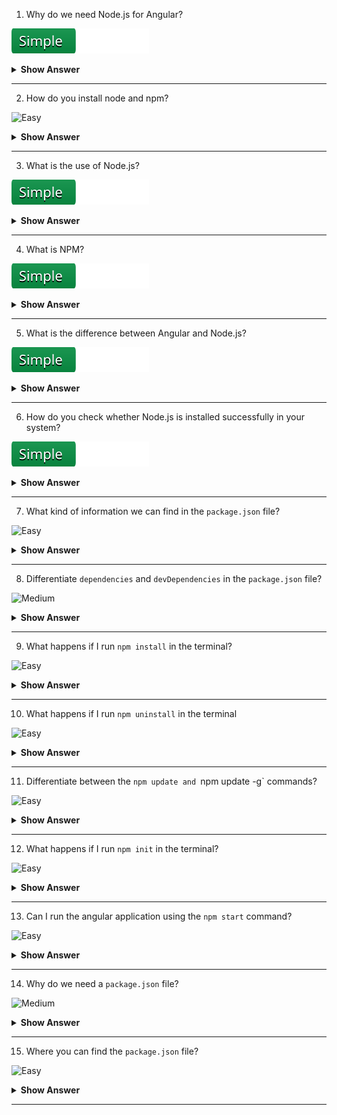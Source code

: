 1. Why do we need Node.js for Angular?

![Easy](https://github.com/AbySebastin/github-pages/blob/b8d750b0e943ea01c4ce6e199128e1943d2b6947/simple%20(2).svg)

<details>
<summary><b>Show Answer</b></summary>
<blockquote>

- We use Node.js and npm as tools for building Angular or React apps. 
- Angular is a front-end framework used to create a web application and is written in **Typescript**. 
- The **browser only understands JavaScript code**, so we need to compile Typescript (.ts file) to plain JavaScript (.js file). 
- We use Node.js and npm to perform this compilation, then we can deploy them in production.

</blockquote>
</details>
  
---

2. How do you install node and npm?

![Easy](https://github.com/AbySebastin/github-pages/simple%20(2).svg)

<details>
<summary><b>Show Answer</b></summary>
<blockquote>

- Download Node.js from nodejs.org and install it. 
- The npm CLI gets installed with Node.js by default. 
- To check that you have installed npm, run `npm -v` in a  terminal. 
- **NOTE:** npm can install packages in a node_modules folder in angular working directory.

</blockquote>
</details>
  
---

3. What is the use of Node.js?

![Easy](https://github.com/AbySebastin/github-pages/blob/b8d750b0e943ea01c4ce6e199128e1943d2b6947/simple%20(2).svg)

<details>
<summary><b>Show Answer</b></summary>
<blockquote>
  
- Node.js is an open-source, cross-platform run-time environment built on Chrome's V8 JavaScript engine.
- Node.js is used to execute JavaScript code outside of a web browser. It provides a library of various JavaScript modules, which simplifies the development of web applications.
- Global companies like Netflix, Facebook, Walmart Linkedin, Uber, etc., use Node.js for building their applications. 
  
</blockquote>

</details>
  
---

4. What is NPM?

![Easy](https://github.com/AbySebastin/github-pages/blob/b8d750b0e943ea01c4ce6e199128e1943d2b6947/simple%20(2).svg)

<details>
<summary><b>Show Answer</b></summary>
<blockquote>
 
- NPM stands for Node Package Manager, responsible for managing all the packages and modules for Node.js.

- Node Package Manager provides two main functionalities:
    - Provides online repositories for node.js packages/modules, which are searchable on search.nodejs.org
    - Provides command-line utility to install Node.js packages and also manages Node.js versions and dependencies  
  
</blockquote>

</details>
  
---

5. What is the difference between Angular and Node.js?

![Easy](https://github.com/AbySebastin/github-pages/blob/b8d750b0e943ea01c4ce6e199128e1943d2b6947/simple%20(2).svg)

<details>
<summary><b>Show Answer</b></summary>
<blockquote>

|                           Angular                           |                                 Node.js                                 |
|:-----------------------------------------------------------:|:-----------------------------------------------------------------------:|
|            It is a frontend development framework           |                     It is a server-side environment                     |
|                 It is written in TypeScript                 |                    It is written in C, C++ languages                    |
| Used for building single-page, client-side web applications | Used for building fast and scalable server-side networking applications |
 
</blockquote>

</details>
  
---

6. How do you check whether Node.js is installed successfully in your system?

![Easy](https://github.com/AbySebastin/github-pages/blob/b8d750b0e943ea01c4ce6e199128e1943d2b6947/simple%20(2).svg)

<details>
<summary><b>Show Answer</b></summary>
<blockquote>

To check that node.js is installed, open the power shell or command prompt (cmd) and type `node –v`. If the node is installed tall properly in your system print something like that v4.4.3.

</blockquote>
</details>
  
---
 
7. What kind of information we can find in the `package.json` file?

![Easy](https://github.com/revaturelabs/interviewquestions/blob/dev/ComplexityTags/simple%20(2).svg)

<details>
<summary><b>Show Answer</b></summary>
<blockquote>

 `package.json` file is used to store the metadata related to the project such as a project description, the version of the project in a particular distribution, and license information, as well as to store the list of dependency packages.

</blockquote>
</details>
  
---
 
8. Differentiate `dependencies` and `devDependencies` in the `package.json` file?

![Medium](https://github.com/revaturelabs/interviewquestions/blob/dev/ComplexityTags/Medium%20(2).svg)

<details>
<summary><b>Show Answer</b></summary>
<blockquote>

In `package.json`, regular `dependencies` are packages that are required for your production-ready site or app to work. Production-ready means the online version of your website or app that the audience experiences.

`devDependencies` are packages used for development purposes, e.g for running tests or transpiling your code.

</blockquote>
</details>
  
---
 
9. What happens if I run `npm install` in the terminal?

![Easy](https://github.com/revaturelabs/interviewquestions/blob/dev/ComplexityTags/simple%20(2).svg)

<details>
<summary><b>Show Answer</b></summary>
<blockquote>
The 
`npm install` command is used for installing JavaScript packages on your local computer.

</blockquote>
</details>
  
---
 
10. What happens if I run `npm uninstall` in the terminal

![Easy](https://github.com/revaturelabs/interviewquestions/blob/dev/ComplexityTags/simple%20(2).svg)

<details>
<summary><b>Show Answer</b></summary>
<blockquote>The 

`npm uninstall` command is used to remove installed npm packages on your computer.

</blockquote>
</details>
  
---
 
11. Differentiate between the `npm update and `npm update -g` commands?

![Easy](https://github.com/revaturelabs/interviewquestions/blob/dev/ComplexityTags/simple%20(2).svg)

<details>
<summary><b>Show Answer</b></summary>
<blockquote>

The `npm update command is used to update the node package manager to the latest version.
  
It will also install missing packages.

If the -g flag is specified, this command will update globally installed packages.

If no package name is specified, all packages in the specified location (global or local) will be updated.
  
</blockquote>
</details>
  
---
 
12. What happens if I run `npm init` in the terminal?

![Easy](https://github.com/revaturelabs/interviewquestions/blob/dev/ComplexityTags/simple%20(2).svg)

<details>
<summary><b>Show Answer</b></summary>
<blockquote>

The `npm init` command in the JSON language creates a package.json file for your project’s front end. 

</blockquote>
</details>
  
---
 
13. Can I run the angular application using the `npm start` command?

![Easy](https://github.com/revaturelabs/interviewquestions/blob/dev/ComplexityTags/simple%20(2).svg)
<details>
<summary><b>Show Answer</b></summary>
<blockquote>

 Yes, it can run an angular application.

</blockquote>
</details>
  
---
 
14. Why do we need a `package.json` file?

![Medium](https://github.com/revaturelabs/interviewquestions/blob/dev/ComplexityTags/Medium%20(2).svg)

<details>
<summary><b>Show Answer</b></summary>
<blockquote>

`package.json` contains just JSON. The main purpose of this file is to hold various metadata related to the project. The file is used to provide the information to the node package manager (NPM) that allows identifying the project and its dependencies.

</blockquote>
</details>
  
---

15. Where you can find the `package.json` file?

![Easy](https://github.com/revaturelabs/interviewquestions/blob/dev/ComplexityTags/simple%20(2).svg)

<details>
<summary><b>Show Answer</b></summary>
<blockquote>

The `package.json` file is normally present in the root directory of a project folder structure.

</blockquote>
</details>
  
---
